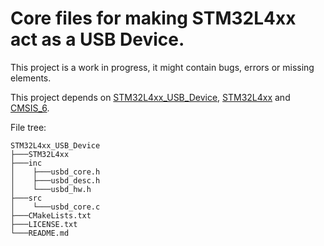 ﻿# Core files for making STM32L4xx act as a USB Device.

This project is a work in progress, it might contain bugs, errors or missing elements.

This project depends on [STM32L4xx_USB_Device](https://github.com/JamesBara/STM32L4xx_USB_Device), [STM32L4xx](https://github.com/JamesBara/STM32L4xx) and [CMSIS_6]().


File tree:
```
STM32L4xx_USB_Device
├───STM32L4xx
├───inc
│    ├───usbd_core.h
│    ├───usbd_desc.h
│    └───usbd_hw.h
├───src
│    └───usbd_core.c
├───CMakeLists.txt
├───LICENSE.txt
└───README.md
```
